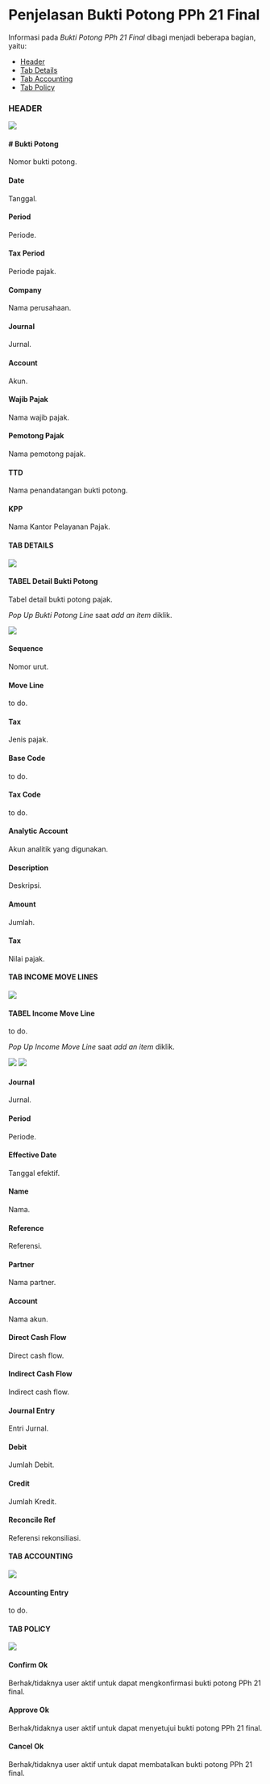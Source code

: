 # Penjelasan Bukti Potong PPh 21 Final

Informasi pada *Bukti Potong PPh 21 Final* dibagi menjadi beberapa bagian, yaitu:

* [Header](#bagian-header)
* [Tab Details](#tab-detail)
* [Tab Accounting](#tab-accounting)
* [Tab Policy](#tab-policy)

### <a name="bagian-header">HEADER</a>

![](../../img/bukpot-pph-21-final/bagian-header.png)

#### <a name="field-no-bukti-potong"># Bukti Potong</a>

Nomor bukti potong.

#### <a name="field-date">Date</a>

Tanggal.

#### <a name="field-period">Period</a>

Periode.

#### <a name="field-tax-period">Tax Period</a>

Periode pajak.

#### <a name="field-company">Company</a>

Nama perusahaan.

#### <a name="field-journal">Journal</a>

Jurnal.

#### <a name="field-account">Account</a>

Akun.

#### <a name="field-wajib-pajak">Wajib Pajak</a>

Nama wajib pajak.

#### <a name="field-pemotong-pajak">Pemotong Pajak</a>

Nama pemotong pajak.

#### <a name="field-ttd">TTD</a>

Nama penandatangan bukti potong.

#### <a name="field-kpp">KPP</a>

Nama Kantor Pelayanan Pajak.

#### <a name="tab-detail">TAB DETAILS</a>

![](../../img/bukpot-pph-21-final/tab-detail.png)

#### <a name="field-detail-table">TABEL Detail Bukti Potong</a>

Tabel detail bukti potong pajak.

*Pop Up Bukti Potong Line* saat *add an item* diklik.

![](../../img/bukpot-pph-21-final/tab-detail-bukpot.png)

#### <a name="field-detail-sequence">Sequence</a>

Nomor urut.

#### <a name="field-detail-move-line">Move Line</a>

to do.

#### <a name="field-detail-tax">Tax</a>

Jenis pajak.

#### <a name="field-detail-base-code">Base Code</a>

to do.

#### <a name="field-detail-tax-code">Tax Code</a>

to do.

#### <a name="field-detail-analytic-account">Analytic Account</a>

Akun analitik yang digunakan.

#### <a name="field-detail-description">Description</a>

Deskripsi.

#### <a name="field-detail-amount">Amount</a>

Jumlah.

#### <a name="field-detail-tax">Tax</a>

Nilai pajak.

#### <a name="tab-income-move-line">TAB INCOME MOVE LINES</a>

![](../../img/bukpot-pph-21-final/tab-income-move-line.png)

#### <a name="field-detail-table-move-line">TABEL Income Move Line</a>

to do.

*Pop Up Income Move Line* saat *add an item* diklik.

![](../../img/bukpot-pph-21-final/tab-detail-bukpot-move-line-1.png)
![](../../img/bukpot-pph-21-final/tab-detail-bukpot-move-line-2.png)

#### <a name="field-move-line-journal">Journal</a>

Jurnal.

#### <a name="field-move-line-period">Period</a>

Periode.

#### <a name="field-move-line-effective-date">Effective Date</a>

Tanggal efektif.

#### <a name="field-move-line-name">Name</a>

Nama.

#### <a name="field-move-line-reference">Reference</a>

Referensi.

#### <a name="field-move-line-partner">Partner</a>

Nama partner.

#### <a name="field-move-line-account">Account</a>

Nama akun.

#### <a name="field-move-line-direct">Direct Cash Flow</a>

Direct cash flow.

#### <a name="field-move-line-indirect">Indirect Cash Flow</a>

Indirect cash flow.

#### <a name="field-move-line-journal-entry">Journal Entry</a>

Entri Jurnal.

#### <a name="field-move-line-debit">Debit</a>

Jumlah Debit.

#### <a name="field-move-line-credit">Credit</a>

Jumlah Kredit.

#### <a name="field-move-line-reconcile">Reconcile Ref</a>

Referensi rekonsiliasi.

#### <a name="tab-accounting">TAB ACCOUNTING</a>

![](../../img/bukpot-pph-21-final/tab-accounting.png)

#### <a name="field-accounting-entry">Accounting Entry</a>

to do.

#### <a name="tab-policy">TAB POLICY</a>

![](../../img/bukpot-pph-21-final/tab-policy.png)

#### <a name="field-confirm-ok">Confirm Ok</a>

Berhak/tidaknya user aktif untuk dapat mengkonfirmasi bukti potong PPh 21 final.

#### <a name="field-approve-ok">Approve Ok</a>

Berhak/tidaknya user aktif untuk dapat menyetujui bukti potong PPh 21 final.

#### <a name="field-cancel-ok">Cancel Ok</a>

Berhak/tidaknya user aktif untuk dapat membatalkan bukti potong PPh 21 final.
